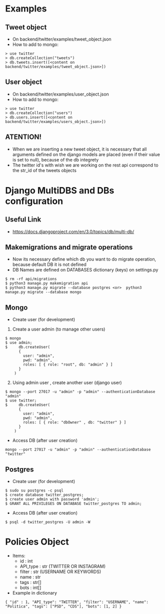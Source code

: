 
# Examples
## Tweet object

 - On backend/twitter/examples/tweet_object.json
 - How to add to mongo:
 ```mongo
 > use twitter
 > db.createCollection("tweets")
 > db.tweets.insert([<content on backend/twitter/examples/tweet_object.json>])
 ```

## User object

 - On backend/twitter/examples/user_object.json
 - How to add to mongo:
 ```mongo
 > use twitter
 > db.createCollection("users")
 > db.users.insert([<content on backend/twitter/examples/users_object.json>])
 ```

 ## ATENTION!
 - When we are inserting a new tweet object, it is necessary that all arguments defined on the django models are placed (even if their value is set to null), because of the db integrety 
 - The twitter id's with wish we are working on the rest api correspond to the str_id of the tweets objects


# Django MultiDBS and DBs configuration
## Useful Link
- https://docs.djangoproject.com/en/3.0/topics/db/multi-db/

## Makemigrations and migrate operations
- Now its necessary define which db you want to do migrate operation, because default DB it is not defined
- DB Names are defined on DATABASES dictionary (keys) on settings.py 

```
$ rm -rf api/migrations
$ python3 manage.py makemigration api
$ python3 manage.py migrate --database postgres <or>  python3 manage.py migrate --database mongo 
```


## Mongo
- Create user (for development)
1. Create a user admin (to manage other users)
```
$ mongo
$ use admin;
$     db.createUser(
      {
        user: "admin",
        pwd: "admin",
        roles: [ { role: "root", db: "admin" } ]
      }
    )
```
2. Using admin user , create another user (django user)
```
$ mongo --port 27017 -u "admin" -p "admin" --authenticationDatabase "admin"
$ use twitter;
$     db.createUser(
      {
        user: "admin",
        pwd: "admin",
        roles: [ { role: "dbOwner" , db: "twitter" } ]
      }
    )
```

- Access DB (after user creation)
```
mongo --port 27017 -u "admin" -p "admin" --authenticationDatabase "twitter"
```

## Postgres

- Create user (for development)
```
$ sudo su postgres -c psql
$ create database twitter_postgres;
$ create user admin with password 'admin';
$ GRANT ALL PRIVILEGES ON DATABASE twitter_postgres TO admin;
```

- Access DB (after user creation)
```
$ psql -d twitter_postgres -U admin -W 
```


# Policies Object
- Items:
    - id : int
    - API_type : str (TWITTER OR INSTAGRAM)
    - filter : str (USERNAME OR KEYWORDS)
    - name : str
    - tags : str[]
    - bots : int[]
- Example in dictionary
```
{ "id" : 1, "API_type": "TWITTER", "filter": "USERNAME", "name": "Politica", "tags": ["PSD", "CDS"], "bots": [1, 2] }
```
